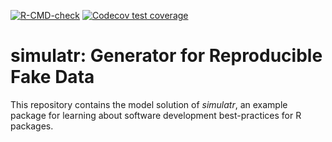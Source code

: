  <!-- badges: start -->
 [![R-CMD-check](https://github.com/fpahlke/simulatr/actions/workflows/R-CMD-check.yaml/badge.svg)](https://github.com/fpahlke/simulatr/actions/workflows/R-CMD-check.yaml)
[![Codecov test coverage](https://codecov.io/gh/fpahlke/simulatr/branch/main/graph/badge.svg)](https://app.codecov.io/gh/fpahlke/simulatr?branch=main)
 <!-- badges: end -->


# simulatr: Generator for Reproducible Fake Data

This repository contains the model solution of *simulatr*, an example package for learning about software development best-practices for R packages.

